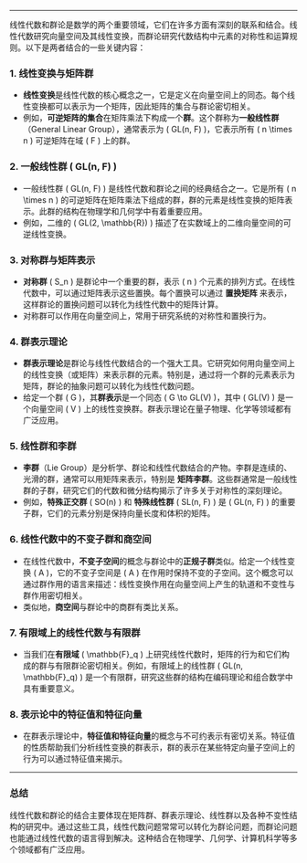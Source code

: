 
---

线性代数和群论是数学的两个重要领域，它们在许多方面有深刻的联系和结合。线性代数研究向量空间及其线性变换，而群论研究代数结构中元素的对称性和运算规则。以下是两者结合的一些关键内容：

### 1. **线性变换与矩阵群**
   - **线性变换**是线性代数的核心概念之一，它是定义在向量空间上的同态。每个线性变换都可以表示为一个矩阵，因此矩阵的集合与群论密切相关。
   - 例如，**可逆矩阵的集合**在矩阵乘法下构成一个**群**。这个群称为**一般线性群**（General Linear Group），通常表示为 \( GL(n, F) \)，它表示所有 \( n \times n \) 可逆矩阵在域 \( F \) 上的群。

### 2. **一般线性群 \( GL(n, F) \)**
   - 一般线性群 \( GL(n, F) \) 是线性代数和群论之间的经典结合之一。它是所有 \( n \times n \) 的可逆矩阵在矩阵乘法下组成的群，群的元素是线性变换的矩阵表示。此群的结构在物理学和几何学中有着重要应用。
   - 例如，二维的 \( GL(2, \mathbb{R}) \) 描述了在实数域上的二维向量空间的可逆线性变换。

### 3. **对称群与矩阵表示**
   - **对称群** \( S_n \) 是群论中一个重要的群，表示 \( n \) 个元素的排列方式。在线性代数中，可以通过矩阵表示这些置换。每个置换可以通过 **置换矩阵** 来表示，这样群论的置换问题可以转化为线性代数中的矩阵计算。
   - 对称群可以作用在向量空间上，常用于研究系统的对称性和置换行为。

### 4. **群表示理论**
   - **群表示理论**是群论与线性代数结合的一个强大工具。它研究如何用向量空间上的线性变换（或矩阵）来表示群的元素。特别是，通过将一个群的元素表示为矩阵，群论的抽象问题可以转化为线性代数问题。
   - 给定一个群 \( G \)，其**群表示**是一个同态 \( G \to GL(V) \)，其中 \( GL(V) \) 是一个向量空间 \( V \) 上的线性变换群。群表示理论在量子物理、化学等领域都有广泛应用。

### 5. **线性群和李群**
   - **李群**（Lie Group）是分析学、群论和线性代数结合的产物。李群是连续的、光滑的群，通常可以用矩阵来表示，特别是 **矩阵李群**。这些群通常是一般线性群的子群，研究它们的代数和微分结构揭示了许多关于对称性的深刻理论。
   - 例如，**特殊正交群** \( SO(n) \) 和 **特殊线性群** \( SL(n, F) \) 是 \( GL(n, F) \) 的重要子群，它们的元素分别是保持向量长度和体积的矩阵。

### 6. **线性代数中的不变子群和商空间**
   - 在线性代数中，**不变子空间**的概念与群论中的**正规子群**类似。给定一个线性变换 \( A \)，它的不变子空间是 \( A \) 在作用时保持不变的子空间。这个概念可以通过群作用的语言来描述：线性变换作用在向量空间上产生的轨道和不变性与群作用密切相关。
   - 类似地，**商空间**与群论中的商群有类比关系。

### 7. **有限域上的线性代数与有限群**
   - 当我们在**有限域** \( \mathbb{F}_q \) 上研究线性代数时，矩阵的行为和它们构成的群与有限群论密切相关。例如，有限域上的线性群 \( GL(n, \mathbb{F}_q) \) 是一个有限群，研究这些群的结构在编码理论和组合数学中具有重要意义。

### 8. **表示论中的特征值和特征向量**
   - 在群表示理论中，**特征值和特征向量**的概念与不可约表示有密切关系。特征值的性质帮助我们分析线性变换的群表示，群的表示在某些特定向量子空间上的行为可以通过特征值来揭示。

---

### 总结
线性代数和群论的结合主要体现在矩阵群、群表示理论、线性群以及各种不变性结构的研究中。通过这些工具，线性代数问题常常可以转化为群论问题，而群论问题也能通过线性代数的语言得到解决。这种结合在物理学、几何学、计算机科学等多个领域都有广泛应用。



